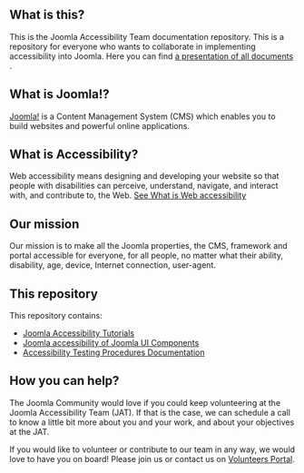 ## What is this?
This is the Joomla Accessibility Team documentation repository.
This is a repository for everyone who wants to collaborate in implementing accessibility into Joomla.
Here you can find [a presentation of all documents ](https://joomla.github.io/accessibility/#/).

## What is Joomla!?
[Joomla!](https://www.joomla.org/about-joomla.html) is a Content Management System (CMS) which enables you to build websites and powerful online applications.

## What is Accessibility?
Web accessibility means designing and developing your website so that people with disabilities can perceive, understand, navigate, and interact with, and contribute to, the  Web. [See What is Web accessibility](https://joomla.github.io/accessibility/#/tutorials/what-is-web-accessibility)

## Our mission
Our mission is to make all the Joomla properties, the CMS, framework and portal accessible for everyone, for all people, no matter what their ability, disability, age, device, Internet connection, user-agent.

## This repository
This repository contains:
* [Joomla Accessibility Tutorials](https://github.com/joomla/accessibility/tree/master/docs/tutorials)
* [Joomla accessibility of Joomla UI Components](https://github.com/joomla/accessibility/tree/master/docs/custom-elements)
* [Accessibility Testing Procedures Documentation](https://github.com/joomla/accessibility/tree/master/docs/testing)

## How you can help?
The Joomla Community would love if you could keep volunteering at the Joomla Accessibility Team (JAT). 
If that is the case, we can schedule a call to know a little bit more about you and your work, and about your objectives at the JAT.

If you would like to volunteer or contribute to our team in any way, we would love to have you on board! Please join us or contact us on [Volunteers Portal](https://volunteers.joomla.org/teams/accessibility-team).

